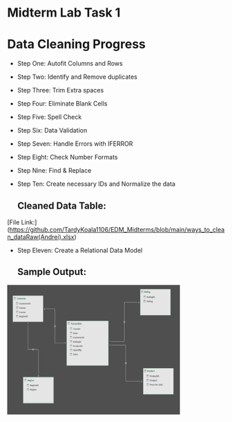 # Midterm Lab Task 1

# Data Cleaning Progress
- Step One: Autofit Columns and Rows
- Step Two: Identify and Remove duplicates
- Step Three: Trim Extra spaces 
- Step Four: Eliminate Blank Cells
- Step Five: Spell Check
- Step Six: Data Validation
- Step Seven: Handle Errors with IFERROR
- Step Eight: Check Number Formats
- Step Nine: Find & Replace
- Step Ten: Create necessary IDs and Normalize the data

  ## Cleaned Data Table:
[File Link:] (https://github.com/TardyKoala1106/EDM_Midterms/blob/main/ways_to_clean_dataRaw(Andrei).xlsx) 

- Step Eleven: Create a Relational Data Model

  ## Sample Output:
 <img src="Lab1(Andrei).png" alt="Alt Text" width="400" height="300">
